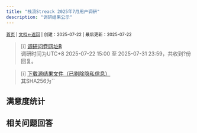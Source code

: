 ```yaml
---
title: "栈流Streack 2025年7月用户调研"
description: "调研结果公示"
---
```

<small id="old_menu"><a href="/Streack/">首页</a> | <a href="/Streack/doc/">文档</a></small><small><a href="../../">←返回</a> |
 创建：2025-07-22 | 最后更新：2025-07-22</small><br>

> [i] [调研问卷网址฿](https://wj.qq.com/s2/23170074/3c2p/)<br>
> 调研时间为UTC+8 2025-07-22 15:00 至 2025-07-31 23:59，共收到?份回复。

> [i] [下载源结果文件（已剔除隐私信息）](./.csv)<br>其SHA256为``

## 满意度统计

## 相关问题回答

<script src="https://rs.kdxiaoyi.top/res/scripts/js/sober@1.0.6.min.js"></script><script src="https://kdxiaoyi.top/Streack/_page/js/pmd.js"></script><script src="https://rs.kdxiaoyi.top/res/scripts/js/pmd-reRender.min.js"></script>